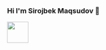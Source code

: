### Hi I'm Sirojbek Maqsudov 👋


<a href='https://t.me/sirojoff'>
  <img src='https://upload.wikimedia.org/wikipedia/commons/thumb/8/82/Telegram_logo.svg/480px-Telegram_logo.svg.png' width='50'/>
</a>
